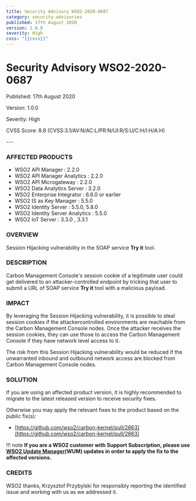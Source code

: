 ```yaml
---
title: Security Advisory WSO2-2020-0687
category: security-advisories
published: 17th August 2020
version: 1.0.0
severity: High
cvss: "{{cvss}}"
---
```


# Security Advisory WSO2-2020-0687

<p class="doc-info">Published: 17th August 2020</p>
<p class="doc-info">Version: 1.0.0</p>
<p class="doc-info">Severity: High</p>
<p class="doc-info">CVSS Score: 8.8 (CVSS:3.1/AV:N/AC:L/PR:N/UI:R/S:U/C:H/I:H/A:H)</p>
---

### AFFECTED PRODUCTS
* WSO2 API Manager : 2.2.0 
* WSO2 API Manager Analytics : 2.2.0
* WSO2 API Microgateway : 2.2.0
* WSO2 Data Analytics Server : 3.2.0
* WSO2 Enterprise Integrator : 6.6.0 or earlier
* WSO2 IS as Key Manager : 5.5.0 
* WSO2 Identity Server : 5.5.0, 5.8.0
* WSO2 Identity Server Analytics : 5.5.0
* WSO2 IoT Server : 3.3.0 , 3.3.1


### OVERVIEW
Session Hijacking vulnerability in the SOAP service **Try it** tool.


### DESCRIPTION
Carbon Management Console's session cookie of a legitimate user could get delivered to an attacker-controlled endpoint by tricking that user to submit a URL of SOAP service **Try it** tool with a malicious payload.


### IMPACT
By leveraging the Session Hijacking vulnerability, it is possible to steal session cookies if the attackercontrolled environments are reachable from the Carbon Management Console nodes. Once the attacker receives the session cookies, they can use those to access the Carbon Management Console if they have network level access to it.

The risk from this Session Hijacking vulnerability would be reduced if the unwarranted inbound and outbound network access are blocked from Carbon Management Console nodes.


### SOLUTION
If you are using an affected product version, it is highly recommended to migrate to the latest released version to receive security fixes.

Otherwise you may apply the relevant fixes to the product based on the public fix(s):

* [https://github.com/wso2/carbon-kernel/pull/2663](https://github.com/wso2/carbon-kernel/pull/2663)


!!! note
    **If you are a WSO2 customer with Support Subscription, please use [WSO2 Update Manager](https://wso2.com/updates/wum)(WUM) updates in order to apply the fix to the affected versions.**


### CREDITS
WSO2 thanks, Krzysztof Przybylski for responsibly reporting the identified issue and working with us as we addressed it.
